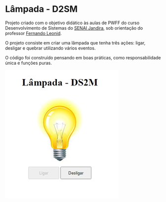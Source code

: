 # Lâmpada - D2SM

Projeto criado com o objetivo didático às aulas de PWFF do curso Desenvolvimento de Sistemas do [SENAI Jandira](https://jandira.sp.senai.br/), sob orientação do professor [Fernando Leonid](https://github.com/fernandoleonid).

O projeto consiste em criar uma lâmpada que tenha três ações: ligar, desligar e quebrar utilizando vários eventos.

O código foi construído pensando em boas práticas, como responsabilidade única e funções puras.

![](img/projetoFinal.png)
